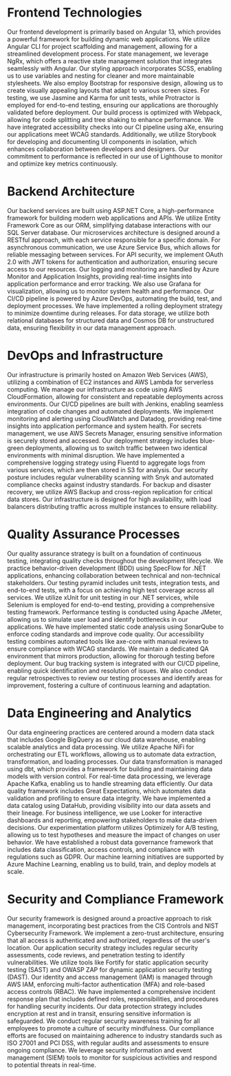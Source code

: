 # Frontend Technologies

Our frontend development is primarily based on Angular 13, which provides a powerful framework for building dynamic web applications. We utilize Angular CLI for project scaffolding and management, allowing for a streamlined development process. For state management, we leverage NgRx, which offers a reactive state management solution that integrates seamlessly with Angular. Our styling approach incorporates SCSS, enabling us to use variables and nesting for cleaner and more maintainable stylesheets. We also employ Bootstrap for responsive design, allowing us to create visually appealing layouts that adapt to various screen sizes. For testing, we use Jasmine and Karma for unit tests, while Protractor is employed for end-to-end testing, ensuring our applications are thoroughly validated before deployment. Our build process is optimized with Webpack, allowing for code splitting and tree shaking to enhance performance. We have integrated accessibility checks into our CI pipeline using aXe, ensuring our applications meet WCAG standards. Additionally, we utilize Storybook for developing and documenting UI components in isolation, which enhances collaboration between developers and designers. Our commitment to performance is reflected in our use of Lighthouse to monitor and optimize key metrics continuously.

# Backend Architecture

Our backend services are built using ASP.NET Core, a high-performance framework for building modern web applications and APIs. We utilize Entity Framework Core as our ORM, simplifying database interactions with our SQL Server database. Our microservices architecture is designed around a RESTful approach, with each service responsible for a specific domain. For asynchronous communication, we use Azure Service Bus, which allows for reliable messaging between services. For API security, we implement OAuth 2.0 with JWT tokens for authentication and authorization, ensuring secure access to our resources. Our logging and monitoring are handled by Azure Monitor and Application Insights, providing real-time insights into application performance and error tracking. We also use Grafana for visualization, allowing us to monitor system health and performance. Our CI/CD pipeline is powered by Azure DevOps, automating the build, test, and deployment processes. We have implemented a rolling deployment strategy to minimize downtime during releases. For data storage, we utilize both relational databases for structured data and Cosmos DB for unstructured data, ensuring flexibility in our data management approach.

# DevOps and Infrastructure

Our infrastructure is primarily hosted on Amazon Web Services (AWS), utilizing a combination of EC2 instances and AWS Lambda for serverless computing. We manage our infrastructure as code using AWS CloudFormation, allowing for consistent and repeatable deployments across environments. Our CI/CD pipelines are built with Jenkins, enabling seamless integration of code changes and automated deployments. We implement monitoring and alerting using CloudWatch and Datadog, providing real-time insights into application performance and system health. For secrets management, we use AWS Secrets Manager, ensuring sensitive information is securely stored and accessed. Our deployment strategy includes blue-green deployments, allowing us to switch traffic between two identical environments with minimal disruption. We have implemented a comprehensive logging strategy using Fluentd to aggregate logs from various services, which are then stored in S3 for analysis. Our security posture includes regular vulnerability scanning with Snyk and automated compliance checks against industry standards. For backup and disaster recovery, we utilize AWS Backup and cross-region replication for critical data stores. Our infrastructure is designed for high availability, with load balancers distributing traffic across multiple instances to ensure reliability.

# Quality Assurance Processes

Our quality assurance strategy is built on a foundation of continuous testing, integrating quality checks throughout the development lifecycle. We practice behavior-driven development (BDD) using SpecFlow for .NET applications, enhancing collaboration between technical and non-technical stakeholders. Our testing pyramid includes unit tests, integration tests, and end-to-end tests, with a focus on achieving high test coverage across all services. We utilize xUnit for unit testing in our .NET services, while Selenium is employed for end-to-end testing, providing a comprehensive testing framework. Performance testing is conducted using Apache JMeter, allowing us to simulate user load and identify bottlenecks in our applications. We have implemented static code analysis using SonarQube to enforce coding standards and improve code quality. Our accessibility testing combines automated tools like axe-core with manual reviews to ensure compliance with WCAG standards. We maintain a dedicated QA environment that mirrors production, allowing for thorough testing before deployment. Our bug tracking system is integrated with our CI/CD pipeline, enabling quick identification and resolution of issues. We also conduct regular retrospectives to review our testing processes and identify areas for improvement, fostering a culture of continuous learning and adaptation.

# Data Engineering and Analytics

Our data engineering practices are centered around a modern data stack that includes Google BigQuery as our cloud data warehouse, enabling scalable analytics and data processing. We utilize Apache NiFi for orchestrating our ETL workflows, allowing us to automate data extraction, transformation, and loading processes. Our data transformation is managed using dbt, which provides a framework for building and maintaining data models with version control. For real-time data processing, we leverage Apache Kafka, enabling us to handle streaming data efficiently. Our data quality framework includes Great Expectations, which automates data validation and profiling to ensure data integrity. We have implemented a data catalog using DataHub, providing visibility into our data assets and their lineage. For business intelligence, we use Looker for interactive dashboards and reporting, empowering stakeholders to make data-driven decisions. Our experimentation platform utilizes Optimizely for A/B testing, allowing us to test hypotheses and measure the impact of changes on user behavior. We have established a robust data governance framework that includes data classification, access controls, and compliance with regulations such as GDPR. Our machine learning initiatives are supported by Azure Machine Learning, enabling us to build, train, and deploy models at scale.

# Security and Compliance Framework

Our security framework is designed around a proactive approach to risk management, incorporating best practices from the CIS Controls and NIST Cybersecurity Framework. We implement a zero-trust architecture, ensuring that all access is authenticated and authorized, regardless of the user's location. Our application security strategy includes regular security assessments, code reviews, and penetration testing to identify vulnerabilities. We utilize tools like Fortify for static application security testing (SAST) and OWASP ZAP for dynamic application security testing (DAST). Our identity and access management (IAM) is managed through AWS IAM, enforcing multi-factor authentication (MFA) and role-based access controls (RBAC). We have implemented a comprehensive incident response plan that includes defined roles, responsibilities, and procedures for handling security incidents. Our data protection strategy includes encryption at rest and in transit, ensuring sensitive information is safeguarded. We conduct regular security awareness training for all employees to promote a culture of security mindfulness. Our compliance efforts are focused on maintaining adherence to industry standards such as ISO 27001 and PCI DSS, with regular audits and assessments to ensure ongoing compliance. We leverage security information and event management (SIEM) tools to monitor for suspicious activities and respond to potential threats in real-time.